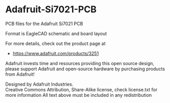 # Adafruit-Si7021-PCB
PCB files for the Adafruit Si7021 PCB

Format is EagleCAD schematic and board layout

For more details, check out the product page at

  * https://www.adafruit.com/products/3251

Adafruit invests time and resources providing this open source design, 
please support Adafruit and open-source hardware by purchasing 
products from Adafruit!

Designed by Adafruit Industries.  
Creative Commons Attribution, Share-Alike license, check license.txt for more information
All text above must be included in any redistribution